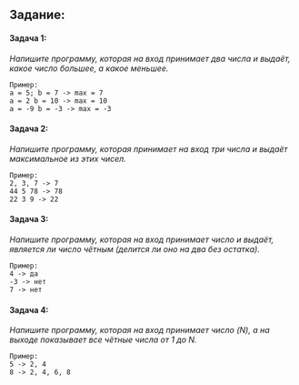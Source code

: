 ## Задание:

#### Задача 1:

_Напишите программу, которая на вход принимает два числа и выдаёт,  какое число большее, а какое меньшее._

```text
Пример:
a = 5; b = 7 -> max = 7
a = 2 b = 10 -> max = 10
a = -9 b = -3 -> max = -3
```

#### Задача 2:

_Напишите программу, которая принимает на вход три числа и выдаёт максимальное из этих чисел._

```text
Пример:
2, 3, 7 -> 7
44 5 78 -> 78
22 3 9 -> 22
```

#### Задача 3:

_Напишите программу, которая на вход принимает число и выдаёт, является ли число чётным (делится ли оно на два без остатка)._

```text
Пример:
4 -> да
-3 -> нет
7 -> нет
```

#### Задача 4:

_Напишите программу, которая на вход принимает число (N), а на выходе показывает все чётные числа от 1 до N._

```text
Пример:
5 -> 2, 4
8 -> 2, 4, 6, 8
```
